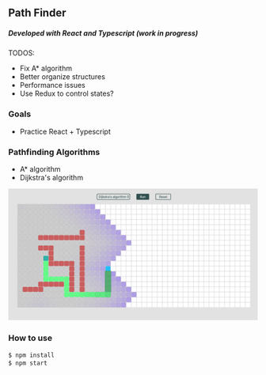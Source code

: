 ## Path Finder
##### Developed with React and Typescript (work in progress)

TODOS:
- Fix A* algorithm
- Better organize structures
- Performance issues
- Use Redux to control states?


### Goals

- Practice React + Typescript

### Pathfinding Algorithms

- A\* algorithm 
- Dijkstra's algorithm

![Current stage](./screenshots/screenshot3.png)

### How to use

```console
$ npm install
$ npm start
```
